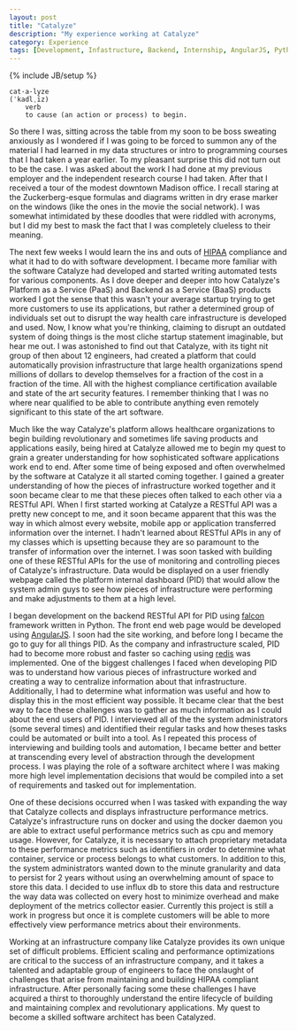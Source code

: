 ```yaml
---
layout: post
title: "Catalyze"
description: "My experience working at Catalyze"
category: Experience
tags: [Development, Infastructure, Backend, Internship, AngularJS, Python, Catalyze]
---
```

{% include JB/setup %}

	cat·a·lyze
	(ˈkadlˌīz)
		verb
		to cause (an action or process) to begin.

So there I was, sitting across the table from my soon to be boss sweating anxiously as I wondered if I was going to be forced to summon any of the material I had learned in my data structures or intro to programming courses that I had taken a year earlier.  To my pleasant surprise this did not turn out to be the case.   I was asked about the work I had done at my previous employer and the independent research course I had taken.  After that I received a tour of the modest downtown Madison office. I recall staring at the Zuckerberg-esque formulas and diagrams written in dry erase marker on the windows (like the ones in the movie the social network).  I was somewhat intimidated by these doodles that were riddled with acronyms, but I did my best to mask the fact that I was completely clueless to their meaning.  

The next few weeks I would learn the ins and outs of [HIPAA](https://en.wikipedia.org/wiki/Health_Insurance_Portability_and_Accountability_Act) compliance and what it had to do with software development.  I became more familiar with the software Catalyze had developed and started writing automated tests for various components.  As I dove deeper and deeper into how Catalyze's Platform as a Service (PaaS) and Backend as a Service (BaaS) products worked I got the sense that this wasn't your average startup trying to get more customers to use its applications, but rather a determined group of individuals set out to disrupt the way health care infrastructure is developed and used.  Now, I know what you're thinking, claiming to disrupt an outdated system of doing things is the most cliche startup statement imaginable, but hear me out.  I was astonished to find out that Catalyze, with its tight nit group of then about 12 engineers, had created a platform that could automatically provision infrastructure that large health organizations spend millions of dollars to develop themselves for a fraction of the cost in a fraction of the time. All with the highest compliance certification available and state of the art security features.  I remember thinking that I was no where near qualified to be able to contribute anything even remotely significant to this state of the art software.  

Much like the way Catalyze's platform allows healthcare organizations to begin building revolutionary and sometimes life saving products and applications easily, being hired at Catalyze allowed me to begin my quest to grain a greater understanding for how sophisticated software applications work end to end.  After some time of being exposed and often overwhelmed by the software at Catalyze it all started coming together. I gained a greater understanding of how the pieces of infrastructure worked together and it soon became clear to me that these pieces often talked to each other via a RESTful API.  When I first started working at Catalyze a RESTful API was a pretty new concept to me, and it soon became apparent that this was the way in which almost every website, mobile app or application transferred information over the internet.   I hadn't learned about RESTful APIs in any of my classes which is upsetting because they are so paramount to the transfer of information over the internet.  I was soon tasked with building one of these RESTful APIs for the use of monitoring and controlling pieces of Catalyze's infrastructure.  Data would be displayed on a user friendly webpage called the platform internal dashboard (PID) that would allow the system admin guys to see how pieces of infrastructure were performing and make adjustments to them at a high level.  

I began development on the backend RESTful API for PID using [falcon](http://falconframework.org/) framework written in Python.  The front end web page would be developed using [AngularJS](https://angularjs.org/). I soon had the site working, and before long I became the go to guy for all things PID.  As the company and infrastructure scaled, PID had to become more robust and faster so caching using [redis](http://redis.io/) was implemented.  One of the biggest challenges I faced when developing PID was to understand how various pieces of infrastructure worked and creating a way to centralize information about that infrastructure.  Additionally, I had to determine what information was useful and how to display this in the most efficient way possible. It became clear that the best way to face these challenges was to gather as much information as I could about the end users of PID.  I interviewed all of the the system administrators (some several times) and identified their regular tasks and how theses tasks could be automated or built into a tool.  As I repeated this process of interviewing and building tools and automation, I became better and better at transcending every level of abstraction through the development process.  I was playing the role of a software architect where I was making more high level implementation decisions that would be compiled into a set of requirements and tasked out for implementation.  

One of these decisions occurred when I was tasked with expanding the way  that Catalyze collects and displays infrastructure performance metrics.  Catalyze's infrastructure runs on docker and using the docker daemon you are able to extract useful performance metrics such as cpu and memory usage. However, for Catalyze, it is necessary to attach proprietary metadata to these performance metrics such as identifiers in order to determine what container, service or process belongs to what customers.  In addition to this, the system administrators wanted down to the minute granularity and data to persist for 2 years without using an overwhelming amount of space to store this data. I decided to use influx db to store this data and restructure the way data was collected on every host to minimize overhead and make deployment of the metrics collector easier.  Currently this project is still a work in progress but once it is complete customers will be able to more effectively view performance metrics about their environments.

Working at an infrastructure company like Catalyze provides its own unique set of difficult problems.  Efficient scaling and performance optimizations are critical to the success of an infrastructure company, and it takes a talented and adaptable group of engineers to face the onslaught of challenges that arise from maintaining and building HIPAA compliant infrastructure.  After personally facing some these challenges I have acquired a thirst to thoroughly understand the entire lifecycle of building and maintaining complex and revolutionary applications. My quest to become a skilled software architect has been Catalyzed.
